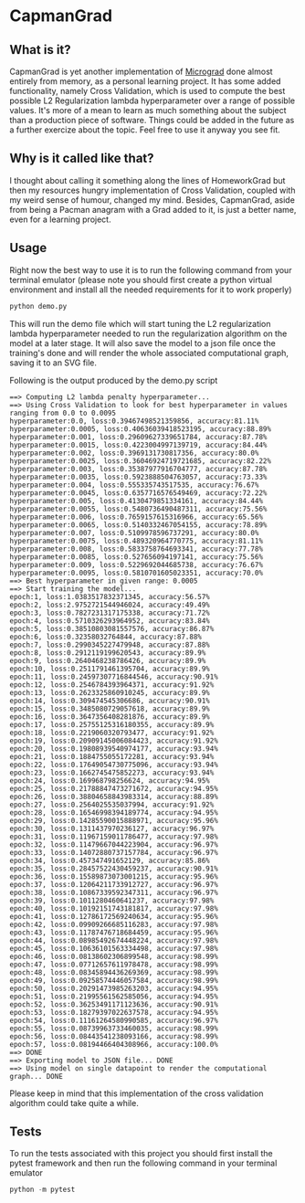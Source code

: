 # CapmanGrad

## What is it?
CapmanGrad is yet another implementation of [Micrograd](https://github.com/karpathy/micrograd)  done almost entirely from memory, as a personal learning project. It has some added functionality, namely Cross Validation, which is used to compute the best possible L2 Regularization lambda hyperparameter over a range of possible values. It's more of a mean to learn as much something about the subject than a production piece of software. Things could be added in the future as a further exercize about the topic.
Feel free to use it anyway you see fit.

## Why is it called like that?
I thought about calling it something along the lines of HomeworkGrad but then my resources hungry implementation of Cross Validation, coupled with my weird sense of humour, changed my mind. Besides, CapmanGrad, aside from being a Pacman anagram with a Grad added to it, is just a better name, even for a learning project.

## Usage
Right now the best way to use it is to run the following command from your terminal emulator (please note you should first create a python virtual environment and install all the needed requirements for it to work properly)

```python
python demo.py
```

This will run the demo file which will start tuning the L2 regularization lambda hyperparameter needed to run the regularization algorithm on the model at a later stage.
It will also save the model to a json file once the training's done and will render the whole associated computational graph, saving it to an SVG file.

Following is the output produced by the demo.py script

```
==> Computing L2 lambda penalty hyperparameter...
==> Using Cross Validation to look for best hyperparameter in values ranging from 0.0 to 0.0095
hyperparameter:0.0, loss:0.39467498521359856, accuracy:81.11%
hyperparameter:0.0005, loss:0.40636039418523195, accuracy:88.89%
hyperparameter:0.001, loss:0.29609627339651784, accuracy:87.78%
hyperparameter:0.0015, loss:0.4223004997139719, accuracy:84.44%
hyperparameter:0.002, loss:0.3969131730817356, accuracy:80.0%
hyperparameter:0.0025, loss:0.36046924719721685, accuracy:82.22%
hyperparameter:0.003, loss:0.35387977916704777, accuracy:87.78%
hyperparameter:0.0035, loss:0.5923888504763057, accuracy:73.33%
hyperparameter:0.004, loss:0.555335743517535, accuracy:76.67%
hyperparameter:0.0045, loss:0.6357716576549469, accuracy:72.22%
hyperparameter:0.005, loss:0.4130479851334161, accuracy:84.44%
hyperparameter:0.0055, loss:0.5480736490487311, accuracy:75.56%
hyperparameter:0.006, loss:0.7659157615316966, accuracy:65.56%
hyperparameter:0.0065, loss:0.5140332467054155, accuracy:78.89%
hyperparameter:0.007, loss:0.5109978596737291, accuracy:80.0%
hyperparameter:0.0075, loss:0.489320964770775, accuracy:81.11%
hyperparameter:0.008, loss:0.5833758764693341, accuracy:77.78%
hyperparameter:0.0085, loss:0.527656094197141, accuracy:75.56%
hyperparameter:0.009, loss:0.5229692044685738, accuracy:76.67%
hyperparameter:0.0095, loss:0.5810701605023351, accuracy:70.0%
==> Best hyperparameter in given range: 0.0005
==> Start training the model...
epoch:1, loss:1.0383517832371345, accuracy:56.57%
epoch:2, loss:2.9752721544946024, accuracy:49.49%
epoch:3, loss:0.7827231317175338, accuracy:71.72%
epoch:4, loss:0.5710326293964952, accuracy:83.84%
epoch:5, loss:0.38510803081557576, accuracy:86.87%
epoch:6, loss:0.32358032764844, accuracy:87.88%
epoch:7, loss:0.2990345227479948, accuracy:87.88%
epoch:8, loss:0.2912119199620543, accuracy:89.9%
epoch:9, loss:0.2640468238786426, accuracy:89.9%
epoch:10, loss:0.2511791461395704, accuracy:89.9%
epoch:11, loss:0.24597307716844546, accuracy:90.91%
epoch:12, loss:0.2546784393964371, accuracy:91.92%
epoch:13, loss:0.2623325860910245, accuracy:89.9%
epoch:14, loss:0.309474545306686, accuracy:90.91%
epoch:15, loss:0.3485080729057618, accuracy:89.9%
epoch:16, loss:0.3647356408281876, accuracy:89.9%
epoch:17, loss:0.25755125316180355, accuracy:89.9%
epoch:18, loss:0.2219060320793477, accuracy:91.92%
epoch:19, loss:0.20909145006084423, accuracy:91.92%
epoch:20, loss:0.19808939540974177, accuracy:93.94%
epoch:21, loss:0.1884755055172281, accuracy:93.94%
epoch:22, loss:0.17649054730775096, accuracy:93.94%
epoch:23, loss:0.1662745475852273, accuracy:93.94%
epoch:24, loss:0.169968798256624, accuracy:94.95%
epoch:25, loss:0.21788847473271672, accuracy:94.95%
epoch:26, loss:0.38804658843983314, accuracy:88.89%
epoch:27, loss:0.2564025535037994, accuracy:91.92%
epoch:28, loss:0.16546998394189774, accuracy:94.95%
epoch:29, loss:0.14285590015888971, accuracy:95.96%
epoch:30, loss:0.1311437970236127, accuracy:96.97%
epoch:31, loss:0.11967159011786477, accuracy:97.98%
epoch:32, loss:0.11479667044223904, accuracy:96.97%
epoch:33, loss:0.14072880737157784, accuracy:96.97%
epoch:34, loss:0.457347491652129, accuracy:85.86%
epoch:35, loss:0.28457522430459237, accuracy:90.91%
epoch:36, loss:0.15589873073001215, accuracy:95.96%
epoch:37, loss:0.12064211733912727, accuracy:96.97%
epoch:38, loss:0.10867339592347311, accuracy:96.97%
epoch:39, loss:0.1011280460641237, accuracy:97.98%
epoch:40, loss:0.10192151743181817, accuracy:97.98%
epoch:41, loss:0.12786172569240634, accuracy:95.96%
epoch:42, loss:0.09909266685116283, accuracy:97.98%
epoch:43, loss:0.11787476718684459, accuracy:95.96%
epoch:44, loss:0.08985492674448224, accuracy:97.98%
epoch:45, loss:0.10636101563334498, accuracy:97.98%
epoch:46, loss:0.08138602306899548, accuracy:98.99%
epoch:47, loss:0.07712657611978478, accuracy:98.99%
epoch:48, loss:0.08345894436269369, accuracy:98.99%
epoch:49, loss:0.09258574446057584, accuracy:98.99%
epoch:50, loss:0.20291473985263203, accuracy:94.95%
epoch:51, loss:0.21995561562585056, accuracy:94.95%
epoch:52, loss:0.36253491171123636, accuracy:90.91%
epoch:53, loss:0.18279397022637578, accuracy:94.95%
epoch:54, loss:0.11161264580990585, accuracy:96.97%
epoch:55, loss:0.08739963733460035, accuracy:98.99%
epoch:56, loss:0.08443541238093166, accuracy:98.99%
epoch:57, loss:0.08194466404308966, accuracy:100.0%
==> DONE
==> Exporting model to JSON file... DONE
==> Using model on single datapoint to render the computational graph... DONE
```

Please keep in mind that  this implementation of the cross validation algorithm could take quite a while.

## Tests
To run the tests associated with this project you should first install the pytest framework and then run the following command in your terminal emulator

```python
python -m pytest
```
